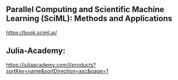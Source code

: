 ## Parallel Computing and Scientific Machine Learning (SciML): Methods and Applications

https://book.sciml.ai/

## Julia-Academy:

https://juliaacademy.com/l/products?sortKey=name&sortDirection=asc&page=1

